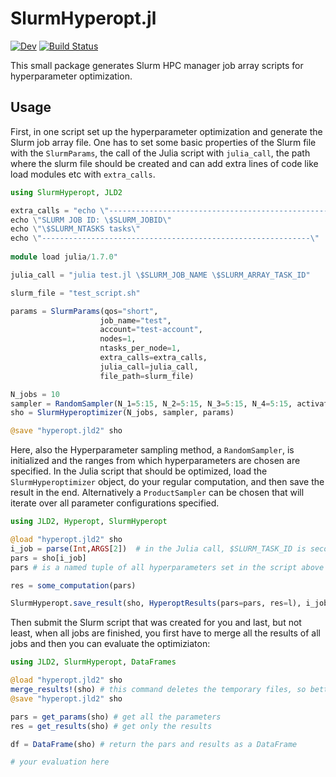 # SlurmHyperopt.jl

[![Dev](https://img.shields.io/badge/docs-dev-blue.svg)](https://maximilian-gelbrecht.github.io/SlurmHyperopt.jl/dev/)
[![Build Status](https://github.com/maximilian-gelbrecht/SlurmHyperopt.jl/actions/workflows/CI.yml/badge.svg?branch=main)](https://github.com/maximilian-gelbrecht/SlurmHyperopt.jl/actions/workflows/CI.yml?query=branch%3Amain)


This small package generates Slurm HPC manager job array scripts for hyperparameter optimization. 

## Usage 

First, in one script set up the hyperparameter optimization and generate the Slurm job array file. One has to set some basic properties of the Slurm file with the `SlurmParams`, the call of the Julia script with `julia_call`, the path where the slurm file should be created and can add extra lines of code like load modules etc with `extra_calls`. 

```julia 
using SlurmHyperopt, JLD2 

extra_calls = "echo \"------------------------------------------------------------\"
echo \"SLURM JOB ID: \$SLURM_JOBID\"
echo \"\$SLURM_NTASKS tasks\"
echo \"------------------------------------------------------------\"
    
module load julia/1.7.0"

julia_call = "julia test.jl \$SLURM_JOB_NAME \$SLURM_ARRAY_TASK_ID"

slurm_file = "test_script.sh"

params = SlurmParams(qos="short", 
                    job_name="test",
                    account="test-account",
                    nodes=1, 
                    ntasks_per_node=1,
                    extra_calls=extra_calls,
                    julia_call=julia_call,
                    file_path=slurm_file)

N_jobs = 10
sampler = RandomSampler(N_1=5:15, N_2=5:15, N_3=5:15, N_4=5:15, activation=["relu","selu","swish","tanh"])
sho = SlurmHyperoptimizer(N_jobs, sampler, params)

@save "hyperopt.jld2" sho
```
Here, also the Hyperparameter sampling method, a `RandomSampler`, is initialized and the ranges from which hyperparameters are chosen are specified. In the Julia script that should be optimized, load the 
`SlurmHyperoptimizer` object, do your regular computation, and then save the result in the end. Alternatively a `ProductSampler` can be chosen that will iterate over all parameter configurations specified. 

```julia 
using JLD2, Hyperopt, SlurmHyperopt

@load "hyperopt.jld2" sho 
i_job = parse(Int,ARGS[2])  # in the Julia call, $SLURM_TASK_ID is second, that's why we use ARGS[2] here
pars = sho[i_job]   
pars # is a named tuple of all hyperparameters set in the script above with the Hyperoptimizer struct

res = some_computation(pars)

SlurmHyperopt.save_result(sho, HyperoptResults(pars=pars, res=l), i_job)
```

Then submit the Slurm script that was created for you and last, but not least, when all jobs are finished, you first have to merge all the results of all jobs and then you can evaluate the optimiziaton:

```julia 
using JLD2, SlurmHyperopt, DataFrames

@load "hyperopt.jld2" sho
merge_results!(sho) # this command deletes the temporary files, so better save sho again
@save "hyperopt.jld2" sho

pars = get_params(sho) # get all the parameters 
res = get_results(sho) # get only the results 

df = DataFrame(sho) # return the pars and results as a DataFrame

# your evaluation here 
```



 
